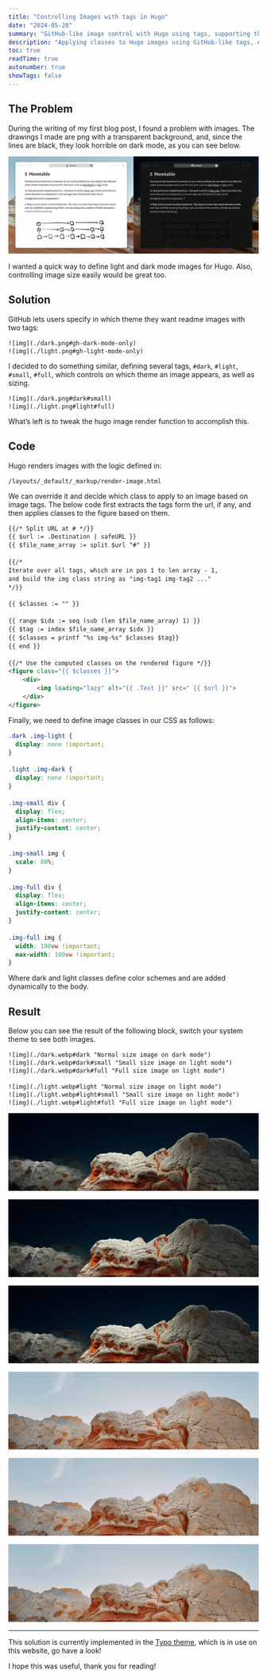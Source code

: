```yaml
---
title: "Controlling Images with tags in Hugo"
date: "2024-05-20"
summary: "GitHub-like image control with Hugo using tags, supporting theme switching, and size adjustments."
description: "Applying classes to Hugo images using GitHub-like tags, enabling auto dark light mode switch and sizing control."
toc: true
readTime: true
autonumber: true
showTags: false
---
```


## The Problem

During the writing of my first blog post, I found a problem with images. The drawings I made are png with a transparent background, and, since the lines are black, they look horrible on dark mode, as you can see below.

![img](problem.webp "PNGs on light and dark mode")

I wanted a quick way to define light and dark mode images for Hugo. Also, controlling image size easily would be great too.

## Solution

GitHub lets users specify in which theme they want readme images with two tags:

```
![img](./dark.png#gh-dark-mode-only)
![img](./light.png#gh-light-mode-only)
```

I decided to do something similar, defining several tags, `#dark`, `#light`, `#small`, `#full`, which controls on which theme an image appears, as well as sizing.

```
![img](./dark.png#dark#small)
![img](./light.png#light#full)
```

What’s left is to tweak the hugo image render function to accomplish this.

## Code

Hugo renders images with the logic defined in: 

```
/layouts/_default/_markup/render-image.html
```

We can override it and decide which class to apply to an image based on image tags.
The below code first extracts the tags form the url, if any, and then applies classes to the figure based on them.

```html
{{/* Split URL at # */}}
{{ $url := .Destination | safeURL }}
{{ $file_name_array := split $url "#" }}

{{/*
Iterate over all tags, which are in pos 1 to len array - 1,
and build the img class string as "img-tag1 img-tag2 ..."
*/}}

{{ $classes := "" }}

{{ range $idx := seq (sub (len $file_name_array) 1) }}
{{ $tag := index $file_name_array $idx }}
{{ $classes = printf "%s img-%s" $classes $tag}}
{{ end }}

{{/* Use the computed classes on the rendered figure */}}
<figure class="{{ $classes }}">
    <div>
        <img loading="lazy" alt="{{ .Text }}" src=" {{ $url }}">
    </div>
</figure>
```

Finally, we need to define image classes in our CSS as follows:

```css
.dark .img-light {
  display: none !important;
}

.light .img-dark {
  display: none !important;
}

.img-small div {
  display: flex;
  align-items: center;
  justify-content: center;
}

.img-small img {
  scale: 80%;
}

.img-full div {
  display: flex;
  align-items: center;
  justify-content: center;
}

.img-full img {
  width: 100vw !important;
  max-width: 100vw !important;
}
```

Where dark and light classes define color schemes and are added dynamically to the body.

## Result

Below you can see the result of the following block, switch your system theme to see both images.

```
![img](./dark.webp#dark "Normal size image on dark mode")
![img](./dark.webp#dark#small "Small size image on light mode")
![img](./dark.webp#dark#full "Full size image on light mode")

![img](./light.webp#light "Normal size image on light mode")
![img](./light.webp#light#small "Small size image on light mode")
![img](./light.webp#light#full "Full size image on light mode")
```

![img](./dark.webp#dark "Normal size image on dark mode")

![img](./dark.webp#dark#small "Small size image on dark mode")

![img](./dark.webp#dark#full "Full size image on dark mode")

![img](./light.webp#light "Normal size image on light mode")

![img](./light.webp#light#small "Small size image on light mode")

![img](./light.webp#light#full "Full size image on light mode")

---

This solution is currently implemented in the [Typo theme](https://github.com/tomfran/typo), which is in use on this website, go have a look!

I hope this was useful, thank you for reading! 